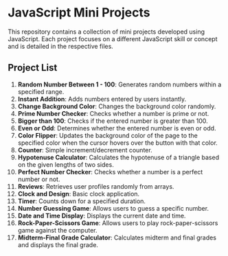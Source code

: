 # JavaScript Mini Projects

This repository contains a collection of mini projects developed using JavaScript. Each project focuses on a different JavaScript skill or concept and is detailed in the respective files.

## Project List

1. **Random Number Between 1 - 100**: Generates random numbers within a specified range.
2. **Instant Addition**: Adds numbers entered by users instantly.
3. **Change Background Color**: Changes the background color randomly.
4. **Prime Number Checker**: Checks whether a number is prime or not.
5. **Bigger than 100**: Checks if the entered number is greater than 100.
6. **Even or Odd**: Determines whether the entered number is even or odd.
7. **Color Flipper**: Updates the background color of the page to the specified color when the cursor hovers over the button with that color.
8. **Counter**: Simple increment/decrement counter.
9. **Hypotenuse Calculator**: Calculates the hypotenuse of a triangle based on the given lengths of two sides.
10. **Perfect Number Checker**: Checks whether a number is a perfect number or not.
11. **Reviews**: Retrieves user profiles randomly from arrays.
12. **Clock and Design**: Basic clock application.
13. **Timer**: Counts down for a specified duration.
14. **Number Guessing Game**: Allows users to guess a specific number.
15. **Date and Time Display**: Displays the current date and time.
16. **Rock-Paper-Scissors Game**: Allows users to play rock-paper-scissors game against the computer.
17. **Midterm-Final Grade Calculator**: Calculates midterm and final grades and displays the final grade.
